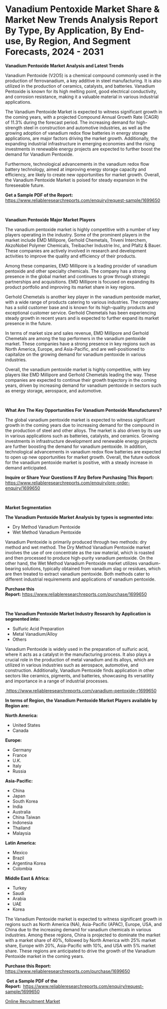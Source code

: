 <p><h1>Vanadium Pentoxide Market Share & Market New Trends Analysis Report By Type, By Application, By End-use, By Region, And Segment Forecasts, 2024 - 2031</h1></p><p><strong>Vanadium Pentoxide Market Analysis and Latest Trends</strong></p>
<p><p>Vanadium Pentoxide (V2O5) is a chemical compound commonly used in the production of ferrovanadium, a key additive in steel manufacturing. It is also utilized in the production of ceramics, catalysts, and batteries. Vanadium Pentoxide is known for its high melting point, good electrical conductivity, and corrosion resistance, making it a valuable material in various industrial applications.</p><p>The Vanadium Pentoxide Market is expected to witness significant growth in the coming years, with a projected Compound Annual Growth Rate (CAGR) of 11.3% during the forecast period. The increasing demand for high-strength steel in construction and automotive industries, as well as the growing adoption of vanadium redox flow batteries in energy storage applications, are major factors driving the market growth. Additionally, the expanding industrial infrastructure in emerging economies and the rising investments in renewable energy projects are expected to further boost the demand for Vanadium Pentoxide.</p><p>Furthermore, technological advancements in the vanadium redox flow battery technology, aimed at improving energy storage capacity and efficiency, are likely to create new opportunities for market growth. Overall, the Vanadium Pentoxide Market is poised for steady expansion in the foreseeable future.</p></p>
<p><strong>Get a Sample PDF of the Report:&nbsp;</strong> <a href="https://www.reliableresearchreports.com/enquiry/request-sample/1699650">https://www.reliableresearchreports.com/enquiry/request-sample/1699650</a></p>
<p>&nbsp;</p>
<p><strong>Vanadium Pentoxide Major Market Players</strong></p>
<p><p>The vanadium pentoxide market is highly competitive with a number of key players operating in the industry. Some of the prominent players in the market include EMD Millipore, Gerhold Chemetals, Triveni Interchem, AkzoNobel Polymer Chemicals, Treibacher Industrie Inc, and Pfaltz & Bauer. These companies are actively involved in research and development activities to improve the quality and efficiency of their products.</p><p>Among these companies, EMD Millipore is a leading provider of vanadium pentoxide and other specialty chemicals. The company has a strong presence in the global market and continues to grow through strategic partnerships and acquisitions. EMD Millipore is focused on expanding its product portfolio and improving its market share in key regions.</p><p>Gerhold Chemetals is another key player in the vanadium pentoxide market, with a wide range of products catering to various industries. The company has a solid customer base and is known for its high-quality products and exceptional customer service. Gerhold Chemetals has been experiencing steady growth in recent years and is expected to further expand its market presence in the future.</p><p>In terms of market size and sales revenue, EMD Millipore and Gerhold Chemetals are among the top performers in the vanadium pentoxide market. These companies have a strong presence in key regions such as North America, Europe, and Asia-Pacific, and are well-positioned to capitalize on the growing demand for vanadium pentoxide in various industries.</p><p>Overall, the vanadium pentoxide market is highly competitive, with key players like EMD Millipore and Gerhold Chemetals leading the way. These companies are expected to continue their growth trajectory in the coming years, driven by increasing demand for vanadium pentoxide in sectors such as energy storage, aerospace, and automotive.</p></p>
<p>&nbsp;</p>
<p><strong>What Are The Key Opportunities For Vanadium Pentoxide Manufacturers?</strong></p>
<p><p>The global vanadium pentoxide market is expected to witness significant growth in the coming years due to increasing demand for the compound in the production of steel and other alloys. The market is also driven by its use in various applications such as batteries, catalysts, and ceramics. Growing investments in infrastructure development and renewable energy projects are further boosting the demand for vanadium pentoxide. In addition, technological advancements in vanadium redox flow batteries are expected to open up new opportunities for market growth. Overall, the future outlook for the vanadium pentoxide market is positive, with a steady increase in demand anticipated.</p></p>
<p><strong>Inquire or Share Your Questions If Any Before Purchasing This Report:</strong> <a href="https://www.reliableresearchreports.com/enquiry/pre-order-enquiry/1699650">https://www.reliableresearchreports.com/enquiry/pre-order-enquiry/1699650</a></p>
<p>&nbsp;</p>
<p><strong>Market Segmentation</strong></p>
<p><strong>The Vanadium Pentoxide Market Analysis by types is segmented into:</strong></p>
<p><ul><li>Dry Method Vanadium Pentoxide</li><li>Wet Method Vanadium Pentoxide</li></ul></p>
<p><p>Vanadium Pentoxide is primarily produced through two methods: dry method and wet method. The Dry Method Vanadium Pentoxide market involves the use of ore concentrate as the raw material, which is roasted and then processed to produce high-purity vanadium pentoxide. On the other hand, the Wet Method Vanadium Pentoxide market utilizes vanadium-bearing solutions, typically obtained from vanadium slag or residues, which are then treated to extract vanadium pentoxide. Both methods cater to different industrial requirements and applications of vanadium pentoxide.</p></p>
<p><strong>Purchase this Report:&nbsp;</strong><a href="https://www.reliableresearchreports.com/purchase/1699650">https://www.reliableresearchreports.com/purchase/1699650</a></p>
<p>&nbsp;</p>
<p><strong>The Vanadium Pentoxide Market Industry Research by Application is segmented into:</strong></p>
<p><ul><li>Sulfuric Acid Preparation</li><li>Metal Vanadium/Alloy</li><li>Others</li></ul></p>
<p><p>Vanadium Pentoxide is widely used in the preparation of sulfuric acid, where it acts as a catalyst in the manufacturing process. It also plays a crucial role in the production of metal vanadium and its alloys, which are utilized in various industries such as aerospace, automotive, and construction. Additionally, Vanadium Pentoxide finds application in other sectors like ceramics, pigments, and batteries, showcasing its versatility and importance in a range of industrial processes.</p></p>
<p><a href="https://www.reliableresearchreports.com/vanadium-pentoxide-r1699650">&nbsp;https://www.reliableresearchreports.com/vanadium-pentoxide-r1699650</a></p>
<p><strong>In terms of Region, the Vanadium Pentoxide Market Players available by Region are:</strong></p>
<p>
    <p> <strong> North America: </strong>
        <ul>
            <li>United States</li>
            <li>Canada</li>
        </ul>
        </p> 
    <p> <strong> Europe: </strong>
        <ul>
            <li>Germany</li>
            <li>France</li>
            <li>U.K.</li>
            <li>Italy</li>
            <li>Russia</li>
        </ul>
        </p> 
    <p> <strong> Asia-Pacific: </strong>
        <ul>
            <li>China</li>
            <li>Japan</li>
            <li>South Korea</li>
            <li>India</li>
            <li>Australia</li>
            <li>China Taiwan</li>
            <li>Indonesia</li>
            <li>Thailand</li>
            <li>Malaysia</li>
        </ul>
        </p> 
    <p> <strong> Latin America: </strong>
        <ul>
            <li>Mexico</li>
            <li>Brazil</li>
            <li>Argentina Korea</li>
            <li>Colombia</li>
        </ul>
        </p> 
    <p> <strong> Middle East & Africa: </strong>
        <ul>
            <li>Turkey</li>
            <li>Saudi</li>
            <li>Arabia</li>
            <li>UAE</li>
            <li>Korea</li>
        </ul>
    </p>
    </p>
<p><p>The Vanadium Pentoxide market is expected to witness significant growth in regions such as North America (NA), Asia-Pacific (APAC), Europe, USA, and China due to the increasing demand for vanadium chemicals in various industries. Among these regions, China is projected to dominate the market with a market share of 40%, followed by North America with 25% market share, Europe with 20%, Asia-Pacific with 10%, and USA with 5% market share. These regions are anticipated to drive the growth of the Vanadium Pentoxide market in the coming years.</p></p>
<p><strong>Purchase this Report: </strong><a href="https://www.reliableresearchreports.com/purchase/1699650">https://www.reliableresearchreports.com/purchase/1699650</a></p>
<p>&nbsp;<strong>Get a Sample PDF of the Report:&nbsp;&nbsp;</strong><a href="https://www.reliableresearchreports.com/enquiry/request-sample/1699650">https://www.reliableresearchreports.com/enquiry/request-sample/1699650</a></p>
<p><strong></strong></p>
<p><p><a href="https://github.com/jaidynmorantestelletmjzya/Market-Research-Report-List-3/blob/main/online-recruitment-market.md">Online Recruitment Market</a></p></p>